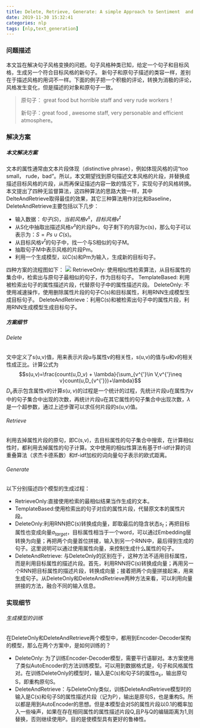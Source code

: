 ```yaml
---
title: Delete, Retrieve, Generate: A simple Approach to Sentiment  and Style Transfer -- percy liang
date: 2019-11-30 15:32:41
categories: nlp
tags: [nlp,text_generation]
---
```

### 问题描述
本文旨在解决句子风格变换的问题。句子风格种类已知，给定一个句子和目标风格，生成另一个符合目标风格的新句子。
新句子和原句子描述的类容一样，差别在于描述风格的用词不一样。下面的例子把一个积极的评论，转换为消极的评论，风格发生变化，但是描述的对象和原句子一致。
>原句子： great food but horrible staff and very rude workers！
>
>新句子：great food , awesome staff, very personable and efficient atmosphere。
<!-- more -->

### 解决方案
##### 本文解决方案
文本的属性通常由文本片段体现（distinctive phrase），例如体现风格的词“too small， rude，bad”。所以，本文期望找到原句描述文本风格的片段，并替换成
描述目标风格的片段，从而再保证描述内容一致的情况下，实现句子的风格转换。本文提出了四种无监督算法，这四种算法的思路大致一样，其中DelteAndRetrieve取得最佳的效果，其它三种算法用作对比和Baseline，DeleteAndRetrieve主要包括以下几步：
- 输入数据：$句子(S)，当前风格v^{s}，目标风格v^{t}$
- 从S化中抽取出描述风格$v^{s}$的片段Ps，句子剩下的内容为c(s)，那么句子可以表示为：$S=Ps \cup C(s)$。
- 从目标风格$v^{t}$的句子中，找一个与S相似的句子M。
- 抽取句子M中表示风格的片段Pm。
- 利用一个生成模型，以C(s)和Pm为输入，生成新的目标句子。

四种方案的流程图如下：
![](process.jpg)
RetrieveOnly: 使用相似性检索算法，从目标属性的集合中，检索出与原句子最相似的句子，作为目标句子。
TemplateBased: 利用被检索出句子的属性描述片段，代替原句子中的属性描述片段。
DeleteOnly: 不使用减速操作，使用删除属性片段的句子C(s)和目标属性，利用RNN生成模型生成目标句子。
DeleteAndRetrieve：利用C(s)和被检索出句子中的属性片段，利用RNN生成模型生成目标句子。

##### 方案细节
###### Delete
文中定义了s(u,v)值，用来表示片段u与属性v的相关性，s(u,v)的值与u和v的相关性成正比。计算公式为$$s(u,v)=\frac{count(u,D_v) + \lambda}{\sum_{v^{'}\in V,v^{'}\neq v}count(u,D_{v^{'}})+\lambda}$$
$D_v$表示包含属性v的计算$s(u,v)$的过程是一个统计的过程，先统计片段u在属性为v中的句子集合中出现的次数，再统计片段u在其它属性的句子集合中出现次数，$\lambda$是一个超参数，通过上述步骤可以求任何片段的s(u,v)值。
###### Retrieve
利用去掉属性片段的原句，即C(s,v)，去目标属性的句子集合中搜索，在计算相似性时，都利用去掉属性的句子计算。文中使用的相似性算法有基于tf-idf计算的词重叠算法（求杰卡德系数）和tf-idf加权的词向量句子表示的欧式距离。

###### Generate
以下分别描述四个模型的生成过程：

 - RetrieveOnly:直接使用检索的最相似结果当作生成的文本。
 - TemplateBased:使用检索出的句子对应的属性片段，代替原文本的属性片段。
 - DeleteOnly:利用RNN把C(s)转换成向量，即取最后的隐含状态$s_t$；再把目标属性也变成向量$a_{target}$，目标属性相当于一个word，可以通过Embedding层转换为向量；再把两个向量首位拼接，输入到另一个RNN中，最后得到生成的句子。这里说明可以通过使用属性向量，来控制生成什么属性的句子。
 - DeleteAndRetrieve: 与DeleteOnly的区别在于，这种方法不适用目标属性，而是利用目标属性的描述片段。首先，利用RNN将C(s)转换成向量；再用另一个RNN把目标属性的描述片段，转换成向量；接着把两个向量拼接起来，用来生成句子。从DeleteOnly和DeleteAndRetrieve两种方法来看，可以利用向量拼接的方法，融合不同的输入信息。

### 实现细节
###### 生成模型的训练
在DeleteOnly和DeleteAndRetrieve两个模型中，都用到Encoder-Decoder架构的模型，那么在两个方案中，是如何训练的？

 - DeleteOnly: 为了训练Encoder-Decoder模型，需要平行语聊对。本方案使用了类似AutoEncoder的方法训练模型。可以用到数据格式是，句子和风格属性对。在训练DeleteOnly的模型时，输入是C(s)和句子S的属性$a_{s}$，输出原句S，即重构原句S。
 - DeleteAndRetrieve：与DeleteOnly类似，训练DeleteAndRetrieve模型时的输入是C(s)和句子S的属性描述片段（记为P），输出是原句S，也是重构S。所以都是用到AutoEncoder的思想。但是本模型会对S的属性片段以0.1的概率加入一些噪声，如果在存在相同属性的属性描述片段Q,且P与Q的编辑距离为1,则替换，否则继续使用P。目的是使模型具有更好的鲁棒性。
